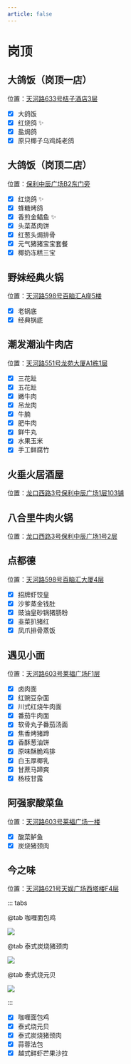 ```yaml
---
article: false
---
```


# 岗顶

## 大鸽饭（岗顶一店）

<i class="fa-solid fa-location-dot"></i> 位置：<a href="https://ditu.amap.com/place/B0FFIS13WN" target="_blank">天河路633号桔子酒店3层</a>

- [x] 大鸽饭
- [x] 红烧鸽 ✨
- [x] 盐焗鸽
- [x] 原只椰子乌鸡炖老鸽

## 大鸽饭（岗顶二店）

<i class="fa-solid fa-location-dot"></i> 位置：<a href="https://ditu.amap.com/place/B0I63YTRS5" target="_blank">保利中辰广场B2东门旁</a>

- [x] 红烧鸽 ✨
- [x] 蜂糖烤鸽
- [x] 香煎金鲳鱼 ✨
- [x] 头菜蒸肉饼
- [x] 红葱头焗排骨
- [x] 元气猪猪宝宝套餐
- [x] 椰奶冻糕三宝

## 野妹经典火锅

<i class="fa-solid fa-location-dot"></i> 位置：<a href="https://ditu.amap.com/place/B0FFK8MWS5" target="_blank">天河路598号百脑汇A座5楼</a>

- [x] 老锅底
- [x] 经典锅底

## 潮发潮汕牛肉店

<i class="fa-solid fa-location-dot"></i> 位置：<a href="https://ditu.amap.com/place/B0FFIWSA4Y" target="_blank">天河路551号龙苑大厦A1栋1层</a>

- [x] 三花趾
- [x] 五花趾
- [x] 嫩牛肉
- [x] 吊龙肉
- [x] 牛腩
- [x] 肥牛肉
- [x] 鲜牛丸
- [x] 水果玉米
- [x] 手工鲜腐竹

## 火垂火居酒屋

<i class="fa-solid fa-location-dot"></i> 位置：<a href="https://ditu.amap.com/place/B0HR6S7X4D" target="_blank">龙口西路3号保利中辰广场1层103铺</a>

## 八合里牛肉火锅

<i class="fa-solid fa-location-dot"></i> 位置：<a href="https://ditu.amap.com/place/B0FFI8YYA2" target="_blank">龙口西路3号保利中辰广场1号2层</a>

## 点都德

<i class="fa-solid fa-location-dot"></i> 位置：<a href="https://ditu.amap.com/place/B0FFGHE53M" target="_blank">天河路598号百脑汇大厦4层</a>

- [x] 招牌虾饺皇
- [x] 沙爹蒸金钱肚
- [x] 豉油皇砂锅猪肠粉
- [x] 韭菜扒猪红
- [x] 凤爪排骨蒸饭

## 遇见小面

<i class="fa-solid fa-location-dot"></i> 位置：<a href="https://ditu.amap.com/place/B0FFJ9HE0P" target="_blank">天河路603号莱福广场F1层</a>

- [x] 卤肉面
- [x] 红豌豆杂面
- [x] 川式红烧牛肉面
- [x] 番茄牛肉面
- [x] 软骨丸子番茄汤面
- [x] 焦香烤猪蹄
- [x] 香酥葱油饼
- [x] 原味酥脆鸡排
- [x] 白玉厚椰乳
- [x] 甘蔗马蹄爽
- [x] 杨枝甘露

## 阿强家酸菜鱼

<i class="fa-solid fa-location-dot"></i> 位置：<a href="https://ditu.amap.com/place/B0G0TAEIIH" target="_blank">天河路603号莱福广场一楼</a>

- [x] 酸菜鲈鱼
- [x] 炭烧猪颈肉

## 今之味

<i class="fa-solid fa-location-dot"></i> 位置：<a href="https://ditu.amap.com/place/B0GKSBCUID" target="_blank">天河路621号天娱广场西塔楼F4层</a>

::: tabs

@tab 咖喱面包鸡

![](https://img.sherry4869.com/blog/life/food/china/guangdong/guangzhou/th/gd/jzw/1.jpg)

@tab 泰式炭烧猪颈肉

![](https://img.sherry4869.com/blog/life/food/china/guangdong/guangzhou/th/gd/jzw/2.jpg)

@tab 泰式烧元贝

![](https://img.sherry4869.com/blog/life/food/china/guangdong/guangzhou/th/gd/jzw/3.jpg)

:::

- [x] 咖喱面包鸡
- [x] 泰式烧元贝
- [x] 泰式炭烧猪颈肉
- [x] 蒜蓉法包
- [x] 越式鲜虾芒果沙拉